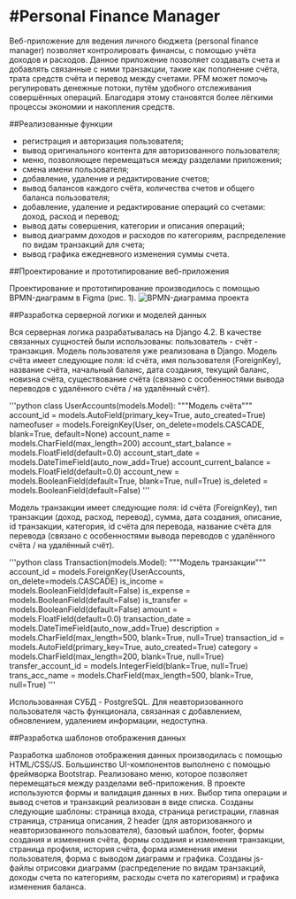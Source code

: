 #Personal Finance Manager
=========================

Веб-приложение для ведения личного бюджета (personal finance manager) позволяет контролировать финансы, с помощью учёта доходов и расходов. Данное приложение позволяет создавать счета и добавлять связанные с ними транзакции, такие как пополнение счёта, трата средств счёта и перевод между счетами.
PFM может помочь регулировать денежные потоки, путём удобного отслеживания совершённых операций. Благодаря этому становятся более лёгкими процессы экономии и накопления средств.

##Реализованные функции

- регистрация и авторизация пользователя;
- вывод оригинального контента для авторизованного пользователя;
- меню, позволяющее перемещаться между разделами приложения;
- смена имени пользователя;
- добавление, удаление и редактирование счетов;
- вывод балансов каждого счёта, количества счетов и общего баланса пользователя;
- добавление, удаление и редактирование операций со счетами: доход, расход и перевод;
- вывод даты совершения, категории и описания операций;
- вывод диаграмм доходов и расходов по категориям, распределение по видам транзакций для счета;
- вывод графика ежедневного изменения суммы счета.

##Проектирование и прототипирование веб-приложения

Проектирование и прототипирование производилось с помощью BPMN-диаграмм в Figma (рис. 1).
![BPMN-диаграмма проекта](https://i.ibb.co/gdC2XtM/image.png)

##Разработка серверной логики и моделей данных

Вся серверная логика разрабатывалась на Django 4.2.
В качестве связанных сущностей были использованы: пользователь - счёт - транзакция.
Модель пользователя уже реализована в Django.
Модель счёта имеет следующие поля: id счёта, имя пользователя (ForeignKey), название счёта, начальный баланс, дата создания, текущий баланс, новизна счёта, существование счёта (связано с особенностями вывода переводов с удалённого счёта / на удалённый счёт).

'''python
class UserAccounts(models.Model):
    """Модель счёта"""
    account_id = models.AutoField(primary_key=True, auto_created=True)
    nameofuser = models.ForeignKey(User, on_delete=models.CASCADE, blank=True, default=None)
    account_name = models.CharField(max_length=200)
    account_start_balance = models.FloatField(default=0.0)
    account_start_date = models.DateTimeField(auto_now_add=True)
    account_current_balance = models.FloatField(default=0.0)
    account_new = models.BooleanField(default=True, blank=True, null=True)
    is_deleted = models.BooleanField(default=False)
'''

Модель транзакции имеет следующие поля: id счёта (ForeignKey), тип транзакции (доход, расход, перевод), сумма, дата создания, описание, id транзакции, категория, id счёта для перевода, название счёта для перевода (связано с особенностями вывода переводов с удалённого счёта / на удалённый счёт).

'''python
class Transaction(models.Model):
    """Модель транзакции"""
    account_id = models.ForeignKey(UserAccounts, on_delete=models.CASCADE)
    is_income = models.BooleanField(default=False)
    is_expense = models.BooleanField(default=False)
    is_transfer = models.BooleanField(default=False)
    amount = models.FloatField(default=0.0)
    transaction_date = models.DateTimeField(auto_now_add=True)
    description = models.CharField(max_length=500, blank=True, null=True)
    transaction_id = models.AutoField(primary_key=True, auto_created=True)
    category = models.CharField(max_length=200, blank=True, null=True)
    transfer_account_id = models.IntegerField(blank=True, null=True)
    trans_acc_name = models.CharField(max_length=500, blank=True, null=True)
'''

Использованная СУБД - PostgreSQL.
Для неавторизованного пользователя часть функционала, связанная с добавлением, обновлением, удалением информации, недоступна.

##Разработка шаблонов отображения данных

Разработка шаблонов отображения данных производилась с помощью HTML/CSS/JS.
Большинство UI-компонентов выполнено с помощью фреймворка Bootstrap. Реализовано меню, которое позволяет перемещаться между разделами веб-приложения.
В проекте используются формы и валидация данных в них.
Выбор типа операции и вывод счетов и транзакций реализован в виде списка.
Созданы следующие шаблоны: страница входа, страница регистрации, главная страница, страница описания, 2 header (для авторизованного и неавторизованного пользователя), базовый шаблон, footer, формы создания и изменения счёта, формы создания и изменения транзакции, страница профиля, история счёта, форма изменения имени пользователя, форма с выводом диаграмм и графика.
Созданы js-файлы отрисовки диаграмм (распределение по видам транзакций, доходы счета по категориям, расходы счета по категориям) и графика изменения баланса.
